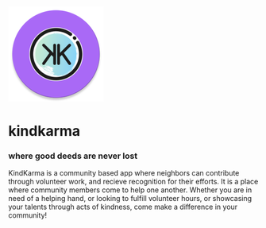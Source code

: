 ![KindKarma Logo](app/src/main/res/mipmap-xxxhdpi/ic_launcher_kk_round.png)
# kindkarma
### where good deeds are never lost

KindKarma is a community based app where neighbors can contribute through volunteer work, and recieve recognition for their efforts. It is a place where community members come to help one another. Whether you are in need of a helping hand, or looking to fulfill volunteer hours, or showcasing your talents through acts of kindness, come make a difference in your community!
 
